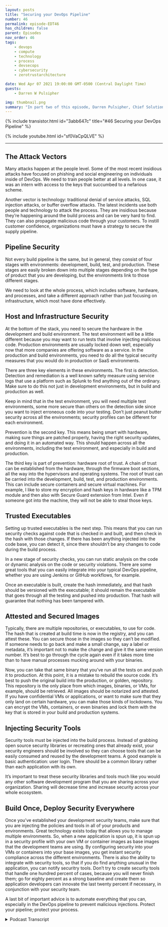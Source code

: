 ```yaml
---
layout: posts
title: "Securing your DevOps Pipeline"
number: 46
permalink: episode-EDT46
has_children: false
parent: Episodes
nav_order: 46
tags:
    - devops
    - compute
    - technology
    - process
    - devsecops
    - cybersecurity
    - zerotrustarchitecture

date: Wed Apr 07 2021 19:00:00 GMT-0500 (Central Daylight Time)
guests:
    - Darren W Pulsipher

img: thumbnail.png
summary: "In part two of this episode, Darren Pulsipher, Chief Solution Architect, Intel, gives practical tips for securing each stage of the DevOps pipeline, including protecting the hardware and software stacks with hardware root of trust, Security scanning, attested and encrypted containers/VMs. and more."
---
```


{% include transistor.html id="3abb647c" title="#46 Securing your DevOps Pipeline" %}

{% include youtube.html id="sf0VaCpQLVE" %}

---

## The Attack Vectors

Many attacks happen at the people level. Some of the most recent insidious attacks have focused on phishing and social engineering on individuals inside of DevOps. We need to train people better at all levels. In one case, it was an intern with access to the keys that succumbed to a nefarious scheme. 

Another vector is technology: traditional denial of service attacks, SQL injection attacks, or buffer overflow attacks. The latest incidents use both people and technology to attack the process. They are insidious because they’re happening around the build process and can be very hard to find. They can also propagate malicious code through your customers. To instill customer confidence, organizations must have a strategy to secure the supply pipeline.

## Pipeline Security

Not every build pipeline is the same, but in general, they consist of four stages with environments: development, build, test, and production. These stages are easily broken down into multiple stages depending on the type of product that you are developing, but the environments link to those different stages. 

We need to look at the whole process, which includes software, hardware, and processes, and take a different approach rather than just focusing on infrastructure, which most have done effectively. 

## Host and Infrastructure Security

At the bottom of the stack, you need to secure the hardware in the development and build environment. The test environment will be a little different because you may want to run tests that involve injecting malicious code. Production environments are usually locked down well, especially now that more companies are offering software as a service. In the production and build environments, you need to do all the typical security measures that you would do in production or SaaS environments. 

There are three key elements in these environments. The first is detection. Detection and remediation is a well known safety measure using service logs that use a platform such as Splunk to find anything out of the ordinary. Make sure to do this not just in development environments, but in build and production as well. 

Keep in mind that in the test environment, you will need multiple test environments, some more secure than others on the detection side since you want to inject erroneous code into your testing. Don’t just peanut butter security across all the environments; security profiles can be different for each environment. 

Prevention is the second key. This means being smart with hardware, making sure things are patched properly, having the right security updates, and doing it in an automated way. This should happen across all the environments, including the test environment, and especially in build and production.

The third key is part of prevention: hardware root of trust. A chain of trust can be established from the hardware, through the firmware boot sections, all the way into the hypervisors and operating systems. The root of trust can be carried into the development, build, test, and production environments. This can include secure containers and secure virtual machines.  For example, I like to store my encryption and hash keys in hardware like a TPM module and then also with Secure Guard extension from Intel. Even if someone got into the machine, they will not be able to steal those keys. 

## Trusted Executables

Setting up trusted executables is the next step. This means that you can run security checks against code that is checked in and built, and then check in the hash with those changes. If there has been anything injected into the code base, you can detect it, since there shouldn’t be any changes to code during the build process. 

In a new stage of security checks, you can run static analysis on the code or dynamic analysis on the code or security violations. There are some great tools that you can easily integrate into your typical DevOps pipeline, whether you are using Jenkins or GitHub workflows, for example. 

Once an executable is built, create the hash immediately, and that hash should be versioned with the executable; it should remain the executable that goes through all the testing and pushed into production. That hash will guarantee that nothing has been tampered with. 

## Attested and Secured Images

Typically, there are multiple repositories, or executables, to use for code. The hash that is created at build time is now in the registry, and you can attest these. You can secure those in the images so they can’t be modified.  If someone needs to go back and make a small change, say a label or metadata, it’s important not to make the change and give it the same version number. It’s best to go through the cycle again even if it takes more time than to have manual processes mucking around with your binaries. 

Now, you can take that same binary that you’ve run all the tests on and push it to production. At this point, it is a mistake to rebuild the source code. It’s best to push the original build into the production, or golden, repository. This repository is the only place from which images, binaries, or VMs, for example, should be retrieved. All images should be notarized and attested. If you have confidential VMs or applications, or want to make sure that they only land on certain hardware, you can make those kinds of lockdowns. You can encrypt the VMs, containers, or even binaries and lock them with the key that is stored in your build and production systems. 

## Injecting Security Tools

Security tools must be injected into the build process. Instead of grabbing open source security libraries or recreating ones that already exist, your security engineers should be involved so they can choose tools that can be easily consumed and reused by the development teams. A good example is basic authentication: user login. There should be a common library rather than each application with its own. 

It’s important to treat these security libraries and tools much like you would any other software development program that you are sharing across your organization. Sharing will decrease time and increase security across your whole ecosystem. 

## Build Once, Deploy Security Everywhere

Once you’ve established your development security teams, make sure that you are injecting the policies and tools in all of your products and environments. Great technology exists today that allows you to manage multiple environments. So, when a new application is spun up, it is spun up in a security profile with your own VM or container images as base images that the development teams are using. By configuring security into your VMs or containers into your base images, you get instant security compliance across the different environments. There is also the ability to integrate with security tools, so that if you do find anything unusual in the application, you can notify securitry tools. Don’t try to create security tools that handle one hundred percent of cases, because you will never finish them; go for eighty percent as a strong baseline and create them so application developers can innovate the last twenty percent if necessary, in conjunction with your security team. 

A last bit of important advice is to automate everything that you can, especially in the DevOps pipeline to prevent malicious injections. Protect your pipeline; protect your process. 



<details>
<summary> Podcast Transcript </summary>

<p></p>

</details>
